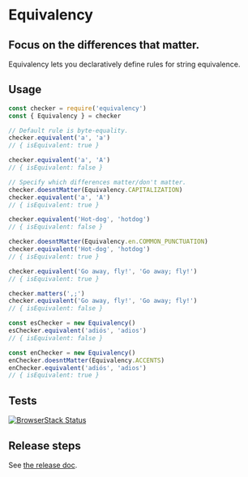 # Equivalency

## Focus on the differences that matter.

Equivalency lets you declaratively define rules for string equivalence.

## Usage

```js
const checker = require('equivalency')
const { Equivalency } = checker

// Default rule is byte-equality.
checker.equivalent('a', 'a')
// { isEquivalent: true }

checker.equivalent('a', 'A')
// { isEquivalent: false }

// Specify which differences matter/don't matter.
checker.doesntMatter(Equivalency.CAPITALIZATION)
checker.equivalent('a', 'A')
// { isEquivalent: true }

checker.equivalent('Hot-dog', 'hotdog')
// { isEquivalent: false }

checker.doesntMatter(Equivalency.en.COMMON_PUNCTUATION)
checker.equivalent('Hot-dog', 'hotdog')
// { isEquivalent: true }

checker.equivalent('Go away, fly!', 'Go away; fly!')
// { isEquivalent: true }

checker.matters(',;')
checker.equivalent('Go away, fly!', 'Go away; fly!')
// { isEquivalent: false }

const esChecker = new Equivalency()
esChecker.equivalent('adiós', 'adios')
// { isEquivalent: false }

const enChecker = new Equivalency()
enChecker.doesntMatter(Equivalency.ACCENTS)
enChecker.equivalent('adiós', 'adios')
// { isEquivalent: true }
```

## Tests

[![BrowserStack Status](https://www.browserstack.com/automate/badge.svg?badge_key=b1pkZFN2ejJFVzFDZHhNeHUydk9HSlRxUUk1M1ZGRzZidDZKUU9NTksxdz0tLUI2MFRlazFhUW8rQU82MmxTMDdvNUE9PQ==--c1cd245939097acf9f1b9399a2db0661b6738e7d)](https://www.browserstack.com/automate/public-build/b1pkZFN2ejJFVzFDZHhNeHUydk9HSlRxUUk1M1ZGRzZidDZKUU9NTksxdz0tLUI2MFRlazFhUW8rQU82MmxTMDdvNUE9PQ==--c1cd245939097acf9f1b9399a2db0661b6738e7d)

## Release steps

See [the release doc](./docs/release.md).
